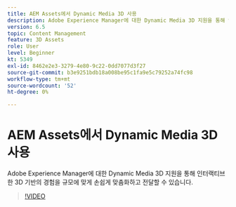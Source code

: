 ```yaml
---
title: AEM Assets에서 Dynamic Media 3D 사용
description: Adobe Experience Manager에 대한 Dynamic Media 3D 지원을 통해 인터랙티브한 3D 기반 경험을 규모에 맞게 손쉽게 맞춤화하고 전달할 수 있습니다
version: 6.5
topic: Content Management
feature: 3D Assets
role: User
level: Beginner
kt: 5349
exl-id: 8462e2e3-3279-4e80-9c22-0dd7077d3f27
source-git-commit: b3e9251bdb18a008be95c1fa9e5c79252a74fc98
workflow-type: tm+mt
source-wordcount: '52'
ht-degree: 0%

---
```


# AEM Assets에서 Dynamic Media 3D 사용

Adobe Experience Manager에 대한 Dynamic Media 3D 지원을 통해 인터랙티브한 3D 기반의 경험을 규모에 맞게 손쉽게 맞춤화하고 전달할 수 있습니다.

>[!VIDEO](https://video.tv.adobe.com/v/35156?quality=12&learn=on)
